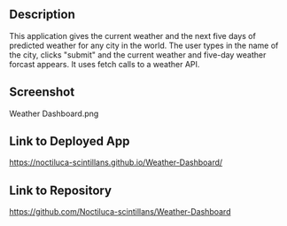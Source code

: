 ## Description

This application gives the current weather and the next five days of predicted weather for any city in the world. The user types in the name of the city, clicks "submit" and the current weather and five-day weather forcast appears. It uses fetch calls to a weather API.

## Screenshot

Weather Dashboard.png

## Link to Deployed App

https://noctiluca-scintillans.github.io/Weather-Dashboard/

## Link to Repository

https://github.com/Noctiluca-scintillans/Weather-Dashboard
